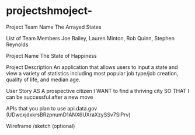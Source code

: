 # projectshmoject-
Project Team Name
The Arrayed States

List of Team Members
Joe Bailey,
Lauren Minton,
Rob Quinn,
Stephen Reynolds

Project Name
The State of Happiness 

Project Description
An application that allows users to input a state and view a variety of statistics including most popular job type/job creation, quality of life, and median age.

User Story
AS A prospective citizen
I WANT to find a thriving city
SO THAT I can be successful after a new move 

APIs that you plan to use 
api.data.gov (UDwcxjdxkrsBRzpnumD1ANX6UXraXzySSv7SlPrv)


Wireframe /sketch (optional)
